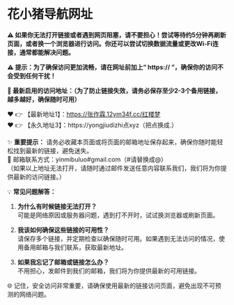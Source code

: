 # 花小猪导航网址<br>

**⚠️ 如果你无法打开链接或者遇到网页阻塞，请不要担心！尝试等待约5分钟再刷新页面，或者换一个浏览器进行访问。你还可以尝试切换数据流量或更改Wi-Fi连接，通常都能解决问题。**<br>

**⚠️ 提示：为了确保访问更加流畅，请在网址前加上“ https:// ”，确保你的访问不会受到任何干扰！**<br>

**🌟 最新启用的访问地址：（为了防止链接失效，请务必保存至少2-3个备用链接，越多越好，确保随时可用）**<br>

❤️ 👉 【最新地址1】：https://张作霖.12ym34f.cc/红楼梦<br>
❤️ 👉 【永久地址3】：https://yongjiudizhi点xyz（把点换成.）<br>

✨ **重要提示：** 请务必收藏本页面或将页面的邮箱地址保存起来，确保你随时能轻松找到最新的链接，避免迷失。  <br>
📧 邮箱联系方式：yinmibuluo#gmail.com（#请替换成@）  <br>
（如果以上地址无法打开，请随时通过邮件发送任意内容联系我们，我们将为你提供最新的访问链接。）<br>

💡 **常见问题解答：**  <br>
1. **为什么有时候链接无法打开？**  <br>
   可能是网络原因或服务器问题，遇到打不开时，试试换浏览器或刷新页面。<br>

2. **我该如何确保这些链接的可用性？**  <br>
   请保存多个链接，并定期检查以确保随时可用。如果遇到无法访问的情况，使用备用邮箱与我们联系，获取最新地址。<br>

3. **如果我忘记了邮箱或链接怎么办？**  <br>
   不用担心，发邮件到我们的邮箱，我们将为你提供最新的可用链接。<br>

🌐 记住，安全访问非常重要，请确保使用最新的链接访问页面，避免出现不可预测的网络问题。<br>
